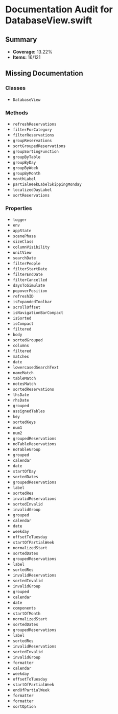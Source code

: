 # Documentation Audit for DatabaseView.swift

## Summary

- **Coverage:** 13.22%
- **Items:** 16/121

## Missing Documentation

### Classes
- `DatabaseView`

### Methods
- `refreshReservations`
- `filterForCategory`
- `filterReservations`
- `groupReservations`
- `sortGroupedReservations`
- `groupSortingFunction`
- `groupByTable`
- `groupByDay`
- `groupByWeek`
- `groupByMonth`
- `monthLabel`
- `partialWeekLabelSkippingMonday`
- `localizedDayLabel`
- `sortReservations`

### Properties
- `logger`
- `env`
- `appState`
- `scenePhase`
- `sizeClass`
- `columnVisibility`
- `unitView`
- `searchDate`
- `filterPeople`
- `filterStartDate`
- `filterEndDate`
- `filterCancelled`
- `daysToSimulate`
- `popoverPosition`
- `refreshID`
- `isExpandedToolbar`
- `scrollOffset`
- `isNavigationBarCompact`
- `isSorted`
- `isCompact`
- `filtered`
- `body`
- `sortedGrouped`
- `columns`
- `filtered`
- `matches`
- `date`
- `lowercasedSearchText`
- `nameMatch`
- `tableMatch`
- `notesMatch`
- `sortedReservations`
- `lhsDate`
- `rhsDate`
- `grouped`
- `assignedTables`
- `key`
- `sortedKeys`
- `num1`
- `num2`
- `groupedReservations`
- `noTableReservations`
- `noTableGroup`
- `grouped`
- `calendar`
- `date`
- `startOfDay`
- `sortedDates`
- `groupedReservations`
- `label`
- `sortedRes`
- `invalidReservations`
- `sortedInvalid`
- `invalidGroup`
- `grouped`
- `calendar`
- `date`
- `weekday`
- `offsetToTuesday`
- `startOfPartialWeek`
- `normalizedStart`
- `sortedDates`
- `groupedReservations`
- `label`
- `sortedRes`
- `invalidReservations`
- `sortedInvalid`
- `invalidGroup`
- `grouped`
- `calendar`
- `date`
- `components`
- `startOfMonth`
- `normalizedStart`
- `sortedDates`
- `groupedReservations`
- `label`
- `sortedRes`
- `invalidReservations`
- `sortedInvalid`
- `invalidGroup`
- `formatter`
- `calendar`
- `weekday`
- `offsetToTuesday`
- `startOfPartialWeek`
- `endOfPartialWeek`
- `formatter`
- `formatter`
- `sortOption`
